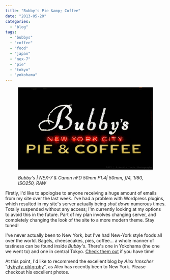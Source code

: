 ```yaml
---
title: "Bubby's Pie &amp; Coffee"
date: "2013-05-20"
categories: 
  - "blog"
tags: 
  - "bubbys"
  - "coffee"
  - "food"
  - "japan"
  - "nex-7"
  - "pie"
  - "tokyo"
  - "yokohama"
---
```


<figure>

![Bubby's | NEX-7 &amp; Canon nFD 50mm F1.4| 50mm, f/4, 1/60, ISO250, RAW](/assets/images/image-asset.jpeg)

<figcaption>



_Bubby's | NEX-7 & Canon nFD 50mm F1.4| 50mm, f/4, 1/60, ISO250, RAW_





</figcaption>



</figure>

Firstly, I'd like to apologise to anyone receiving a huge amount of emails from my site over the last week. I've had a problem with Wordpress plugins, which resulted in my site's server actually being _shut down_ numerous times. Totally suspended without any access; I'm currently looking at my options to avoid this in the future. Part of my plan involves changing server, and completely changing the look of the site to a more modern theme. Stay tuned!  

I've never actually been to New York, but I've had New-York style foods all over the world. Bagels, cheesecakes, pies, coffee... a whole manner of tastiness can be found inside _Bubby's_. There's one in Yokohama (the one we went to) and one in central Tokyo. [Check them out](http://www.bubbys.com/our-restaurants/japan/) if you have time!

At this point, I'd like to recommend the excellent blog by _Alex Irmscher_ "[dybydy-phtgrphy](http://dybydy-phtgrphy.com/blog/)", as Alex has recently been to New York. Please checkout his excellent photos.
